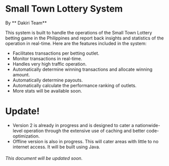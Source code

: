 # Small Town Lottery System

By ** Dakiri Team**

This system is built to handle the operations of the Small Town Lottery betting game in the Philippines and report back insights and statistics of the operation in real-time. Here are the features included in the system:

  - Facilitates transactions per betting outlet.
  - Monitor transactions in real-time.
  - Handles very high traffic operation.
  - Automatically determine winning transactions and allocate winning amount.
  - Automatically determine payouts.
  - Automatically calculate the performance ranking of outlets.
  - More stats will be available soon.

# Update!

  - Version 2 is already in progress and is designed to cater a nationwide-level operation through the extensive use of caching and better code-optimization.
  - Offline version is also in progress. This will cater areas with little to no internet access. It will be built using Java.

###### This document will be updated soon.
